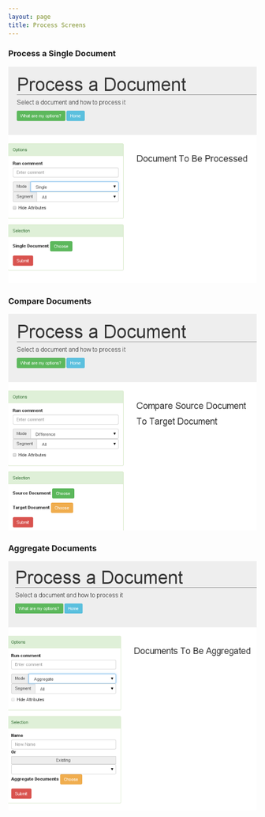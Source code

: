 ```yaml
---
layout: page
title: Process Screens
---
```

### Process a Single Document
![opening](images/process1.png)

### Compare Documents
![opening](images/process2.png)

### Aggregate Documents
![opening](images/process3.png)


